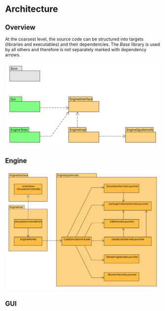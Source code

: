 # Architecture

## Overview

At the coarsest level, the source code can be structured into targets (libraries and executables) and their dependencies. The _Base_ library is used by all others and therefore is not separately marked with dependency arrows.

![Dependencies of libraries (orange) and executables (green)](../.gitbook/assets/packages.svg)

## Engine

![](../.gitbook/assets/engine.svg)

## GUI
